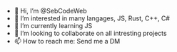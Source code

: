 - 👋 Hi, I’m @SebCodeWeb
- 👀 I’m interested in many langages, JS, Rust, C++, C#
- 🌱 I’m currently learning JS
- 💞️ I’m looking to collaborate on all intresting projects
- 📫 How to reach me: Send me a DM

<!---
SebCodeWeb/SebCodeWeb is a ✨ special ✨ repository because its `README.md` (this file) appears on your GitHub profile.
You can click the Preview link to take a look at your changes.
--->
